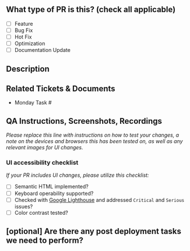 ## What type of PR is this? (check all applicable)

- [ ] Feature
- [ ] Bug Fix
- [ ] Hot Fix
- [ ] Optimization
- [ ] Documentation Update

## Description

## Related Tickets & Documents
- Monday Task #

## QA Instructions, Screenshots, Recordings

_Please replace this line with instructions on how to test your changes, a note
on the devices and browsers this has been tested on, as well as any relevant
images for UI changes._

### UI accessibility checklist
_If your PR includes UI changes, please utilize this checklist:_
- [ ] Semantic HTML implemented?
- [ ] Keyboard operability supported?
- [ ] Checked with [Google Lighthouse](https://developer.chrome.com/docs/lighthouse/overview) and addressed `Critical` and `Serious` issues?
- [ ] Color contrast tested?

## [optional] Are there any post deployment tasks we need to perform?
